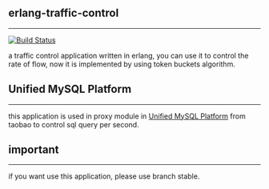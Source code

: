 ## erlang-traffic-control
-------------------------------

[![Build Status](https://secure.travis-ci.org/GaoYusong/erlang-traffic-control.png?branch=master)](https://travis-ci.org/GaoYusong/erlang-traffic-control)

a traffic control application written in erlang, you can use it to control the rate of flow, now it is implemented by using token buckets algorithm.

## Unified MySQL Platform 
-------------------------------

this application is used in proxy module in [Unified MySQL Platform](http://blog.yufeng.info/archives/2349) from taobao to control sql query per second.

## important
-------------------------------

if you want use this application, please use branch stable.

